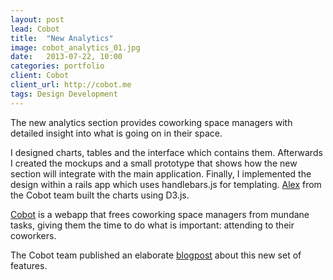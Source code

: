 ```yaml
---
layout: post
lead: Cobot
title:  "New Analytics"
image: cobot_analytics_01.jpg
date:   2013-07-22, 10:00
categories: portfolio
client: Cobot
client_url: http://cobot.me
tags: Design Development
---
```


The new analytics section provides coworking space managers with detailed insight into what is going on in their space.

I designed charts, tables and the interface which contains them. Afterwards I created the mockups and a small prototype that shows how the new section will integrate with the main application. Finally, I implemented the design within a rails app which uses handlebars.js for templating. [Alex](https://twitter.com/langalex) from the Cobot team built the charts using D3.js.

[Cobot](http://cobot.me) is a webapp that frees coworking space managers from mundane tasks, giving them the time to do what is important: attending to their coworkers. 

The Cobot team published an elaborate [blogpost](http://blog.cobot.me/post/55591004529/whats-the-trend-friend) about this new set of features.

